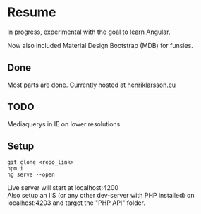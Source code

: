 # Resume
<p>In progress, experimental with the goal to learn Angular.</p>
<p>Now also included Material Design Bootstrap (MDB) for funsies.</p>

## Done
Most parts are done. Currently hosted at <a href="henriklarsson.eu" target="_blank">henriklarsson.eu</a>

## TODO
Mediaquerys in IE on lower resolutions.

## Setup
```
git clone <repo_link>
npm i
ng serve --open
```
Live server will start at localhost:4200<br>
Also setup an IIS (or any other dev-server with PHP installed) on localhost:4203 and target the "PHP API" folder.
